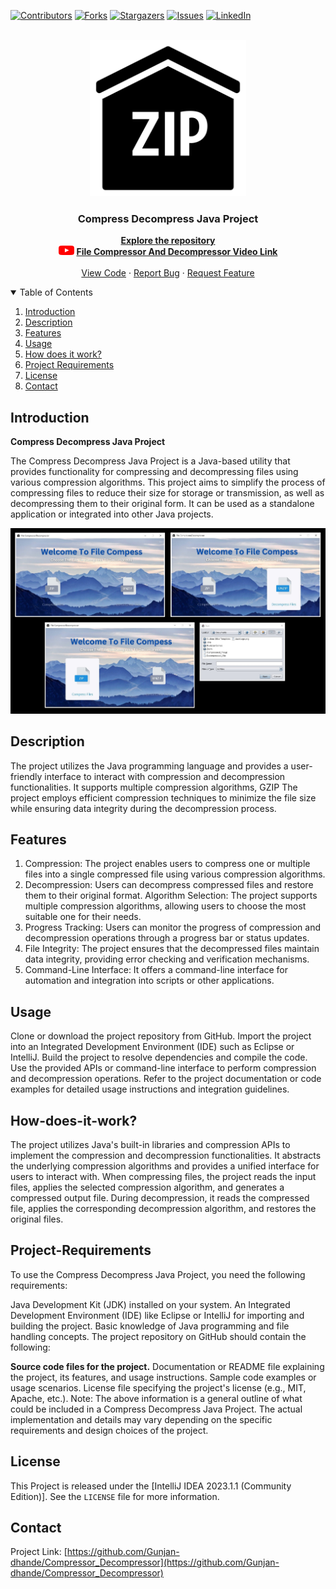[![Contributors][contributors-shield]][contributors-url]
[![Forks][forks-shield]][forks-url]
[![Stargazers][stars-shield]][stars-url]
[![Issues][issues-shield]][issues-url]
[![LinkedIn][linkedin-shield]][linkedin-url]
<br />
<br />

<!-- PROJECT LOGO -->

<p align="center">
  <a href="https://github.com/Gunjan-dhande/Compressor_Decompressor">
    <img src="src/Photos/logo.png" alt="Logo" width="250" height="250">
  </a>

  <h3 align="center">Compress Decompress Java Project</h3>
  
  <p align="center">
    <a href="https://github.com/Gunjan-dhande/Compressor_Decompressor"><strong>Explore the repository </strong></a><br>
    <img src="src/Photos/YouTube.png" alt="Logo" width="25" height="15">
     <a href="https://youtu.be/pgFrkUUlmO4"><strong> File Compressor And Decompressor Video Link </strong></a>
    <br />
    <br />
    <a href="https://github.com/Gunjan-dhande/Compressor_Decompressor">View Code</a>
    ·
    <a href="https://github.com/Gunjan-dhande/Compressor_Decompressor/issues">Report Bug</a>
    ·
    <a href="https://github.com/Gunjan-dhande/Compressor_Decompressor/issues">Request Feature</a>
  </p>
</p>

<!-- TABLE OF CONTENTS -->
<details open="open">
  <summary>Table of Contents</summary>
  <ol>
    <li>
      <a href="#Introduction">Introduction</a>
    </li>
    <li><a href="#Description">Description</a></li>
    <li><a href="#Features">Features</a></li>
    <li><a href="#Usage">Usage</a></li>
    <li><a href="#How-does-it-work?">How does it work?</a></li>
    <li><a href="#Project-Requirements">Project Requirements</a></li>
    <li><a href="#License">License</a></li>
    <li><a href="#Contact">Contact</a></li>
  </ol>
</details>

<!-- Introduction -->
## Introduction
<b>Compress Decompress Java Project</b>

The Compress Decompress Java Project is a Java-based utility that provides functionality for compressing and decompressing files using various compression algorithms. This project aims to simplify the process of compressing files to reduce their size for storage or transmission, as well as decompressing them to their original form. It can be used as a standalone application or integrated into other Java projects.


![Compress-Decompress Screenshot](src/Photos/Screnshort.jpg)

<!-- Description -->
## Description

The project utilizes the Java programming language and provides a user-friendly interface to interact with compression and decompression functionalities. It supports multiple compression algorithms, GZIP The project employs efficient compression techniques to minimize the file size while ensuring data integrity during the decompression process.

<!-- Features -->
## Features

1. Compression: The project enables users to compress one or multiple files into a single compressed file using various compression algorithms.
2. Decompression: Users can decompress compressed files and restore them to their original format.
Algorithm Selection: The project supports multiple compression algorithms, allowing users to choose the most suitable one for their needs.
3. Progress Tracking: Users can monitor the progress of compression and decompression operations through a progress bar or status updates.
4. File Integrity: The project ensures that the decompressed files maintain data integrity, providing error checking and verification mechanisms.
5. Command-Line Interface: It offers a command-line interface for automation and integration into scripts or other applications.


<!-- Usage -->
## Usage

Clone or download the project repository from GitHub.
Import the project into an Integrated Development Environment (IDE) such as Eclipse or IntelliJ.
Build the project to resolve dependencies and compile the code.
Use the provided APIs or command-line interface to perform compression and decompression operations.
Refer to the project documentation or code examples for detailed usage instructions and integration guidelines.


<!-- How-does-it-work? -->
## How-does-it-work?

The project utilizes Java's built-in libraries and compression APIs to implement the compression and decompression functionalities. It abstracts the underlying compression algorithms and provides a unified interface for users to interact with. When compressing files, the project reads the input files, applies the selected compression algorithm, and generates a compressed output file. During decompression, it reads the compressed file, applies the corresponding decompression algorithm, and restores the original files.

<!-- Project-Requirements -->
## Project-Requirements


To use the Compress Decompress Java Project, you need the following requirements:

Java Development Kit (JDK) installed on your system.
An Integrated Development Environment (IDE) like Eclipse or IntelliJ for importing and building the project.
Basic knowledge of Java programming and file handling concepts.
The project repository on GitHub should contain the following:

**Source code files for the project.**
Documentation or README file explaining the project, its features, and usage instructions.
Sample code examples or usage scenarios.
License file specifying the project's license (e.g., MIT, Apache, etc.).
Note: The above information is a general outline of what could be included in a Compress Decompress Java Project. The actual implementation and details may vary depending on the specific requirements and design choices of the project.



<!-- LICENSE -->
## License

This Project is released under the [IntelliJ IDEA 2023.1.1 (Community Edition)]. See the `LICENSE` file for more information.


<!-- CONTACT -->
## Contact

Project Link: [https://github.com/Gunjan-dhande/Compressor_Decompressor](https://github.com/Gunjan-dhande/Compressor_Decompressor)


<!-- MARKDOWN LINKS & IMAGES -->
<!-- https://www.markdownguide.org/basic-syntax/#reference-style-links -->

[contributors-shield]: https://img.shields.io/github/contributors/jihedkdiss/jSnake.svg?style=for-the-badge
[contributors-url]: https://github.com/Gunjan-dhande/Compressor_Decompressor/graphs/contributors
[forks-shield]: https://img.shields.io/github/forks/jihedkdiss/jSnake.svg?style=for-the-badge
[forks-url]: https://github.com/Gunjan-dhande/Compressor_Decompressor/network/members
[stars-shield]: https://img.shields.io/github/stars/jihedkdiss/jSnake.svg?style=for-the-badge
[stars-url]: https://github.com/Gunjan-dhande/Compressor_Decompressor/stargazers
[issues-shield]: https://img.shields.io/github/issues/jihedkdiss/jSnake.svg?style=for-the-badge
[issues-url]: https://github.com/Gunjan-dhande/Compressor_Decompressor/issues
[linkedin-shield]: https://img.shields.io/badge/-LinkedIn-black.svg?style=for-the-badge&logo=linkedin&colorB=555
[linkedin-url]: https://www.linkedin.com/in/gunjan-dhande



